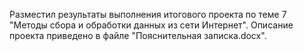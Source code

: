 Разместил результаты выполнения итогового проекта по теме 7
"Методы сбора и обработки данных из сети Интернет".
Описание проекта приведено в файле "Пояснительная записка.docx".